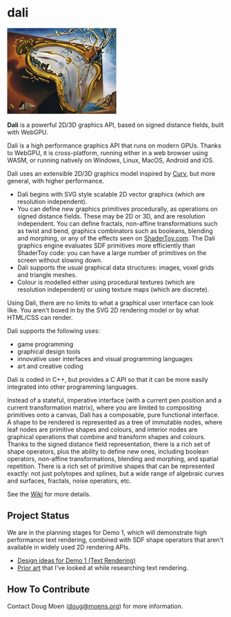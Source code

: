 # dali

![](images/melting_watch.jpeg)

**Dali** is a powerful 2D/3D graphics API, based on signed distance fields, built with WebGPU.

Dali is a high performance graphics API that runs on modern GPUs.
Thanks to WebGPU, it is cross-platform, running either in a web browser
using WASM, or running natively on Windows, Linux, MacOS, Android and iOS.

Dali uses an extensible 2D/3D graphics model inspired by [Curv](https://github.com/curv3d/curv),
but more general, with higher performance.
* Dali begins with SVG style scalable 2D vector graphics (which are resolution independent).
* You can define new graphics primitives procedurally, as operations on signed distance fields.
  These may be 2D or 3D, and are resolution independent.
  You can define fractals, non-affine transformations such as twist and bend,
  graphics combinators such as booleans, blending and morphing, or
  any of the effects seen on [ShaderToy.com](https://shadertoy.com/).
  The Dali graphics engine evaluates SDF primitives more efficiently than ShaderToy code:
  you can have a large number of primitives on the screen without slowing down.
* Dali supports the usual graphical data structures: images, voxel grids
  and triangle meshes.
* Colour is modelled either using procedural textures (which are resolution independent)
  or using texture maps (which are discrete).

Using Dali, there are no limits to what a graphical user interface can look like.
You aren't boxed in by the SVG 2D rendering model or by what HTML/CSS can render.

Dali supports the following uses:
* game programming
* graphical design tools
* innovative user interfaces and visual programming languages
* art and creative coding

Dali is coded in C++, but provides a C API so that it can be more easily integrated
into other programming languages.

Instead of a stateful, imperative interface (with a current pen position and a current transformation matrix),
where you are limited to compositing primitives onto a canvas,
Dali has a composable, pure functional interface. A shape to be rendered is represented as a tree of immutable nodes, where leaf nodes
are primitive shapes and colours, and interior nodes are graphical operations that combine and
transform shapes and colours. Thanks to the signed distance field representation, there is a rich
set of shape operators, plus the ability to define new ones, including boolean operators,
non-affine transformations, blending and morphing, and spatial repetition.
There is a rich set of primitive shapes that can be represented exactly: not just polytopes and splines,
but a wide range of algebraic curves and surfaces, fractals, noise operators, etc.

See the [Wiki](https://github.com/dali3d/dali/wiki) for more details.

## Project Status
We are in the planning stages for Demo 1, which will demonstrate high performance text rendering,
combined with SDF shape operators that aren't available in widely used 2D rendering APIs.

* [Design ideas for Demo 1 (Text Rendering)](https://github.com/dali3d/dali/wiki/Text-Rendering-(Demo-1))
* [Prior art](https://github.com/dali3d/dali/wiki/Prior-Art) that I've looked at while researching text rendering.

## How To Contribute
Contact Doug Moen (doug@moens.org) for more information.

